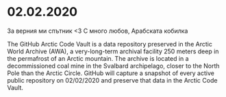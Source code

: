 # 02.02.2020

За верния ми спътник <3
С много любов,
Арабската кобилка


The GitHub Arctic Code Vault is a data repository preserved in the Arctic World Archive (AWA), a very-long-term archival facility 250 meters deep in the permafrost of an Arctic mountain. The archive is located in a decommissioned coal mine in the Svalbard archipelago, closer to the North Pole than the Arctic Circle. GitHub will capture a snapshot of every active public repository on 02/02/2020 and preserve that data in the Arctic Code Vault.
